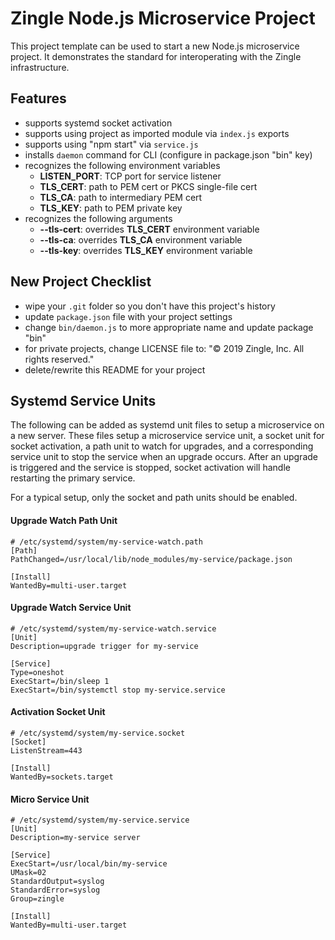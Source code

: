 Zingle Node.js Microservice Project
===================================
This project template can be used to start a new Node.js microservice project.
It demonstrates the standard for interoperating with the Zingle infrastructure.

Features
--------
 * supports systemd socket activation
 * supports using project as imported module via `index.js` exports
 * supports using "npm start" via `service.js`
 * installs `daemon` command for CLI (configure in package.json "bin" key)
 * recognizes the following environment variables
   * **LISTEN_PORT**: TCP port for service listener
   * **TLS_CERT**: path to PEM cert or PKCS single-file cert
   * **TLS_CA**: path to intermediary PEM cert
   * **TLS_KEY**: path to PEM private key
 * recognizes the following arguments
   * **--tls-cert**: overrides **TLS_CERT** environment variable
   * **--tls-ca**: overrides **TLS_CA** environment variable
   * **--tls-key**: overrides **TLS_KEY** environment variable

New Project Checklist
---------------------
 * wipe your `.git` folder so you don't have this project's history
 * update `package.json` file with your project settings
 * change `bin/daemon.js` to more appropriate name and update package "bin"
 * for private projects, change LICENSE file to: "© 2019 Zingle, Inc.  All
   rights reserved."
 * delete/rewrite this README for your project

Systemd Service Units
---------------------
The following can be added as systemd unit files to setup a microservice on a
new server.  These files setup a microservice service unit, a socket unit for
socket activation, a path unit to watch for upgrades, and a corresponding
service unit to stop the service when an upgrade occurs.  After an upgrade is
triggered and the service is stopped, socket activation will handle restarting
the primary service.

For a typical setup, only the socket and path units should be enabled.

#### Upgrade Watch Path Unit

```
# /etc/systemd/system/my-service-watch.path
[Path]
PathChanged=/usr/local/lib/node_modules/my-service/package.json

[Install]
WantedBy=multi-user.target
```

#### Upgrade Watch Service Unit

```
# /etc/systemd/system/my-service-watch.service
[Unit]
Description=upgrade trigger for my-service

[Service]
Type=oneshot
ExecStart=/bin/sleep 1
ExecStart=/bin/systemctl stop my-service.service
```

#### Activation Socket Unit

```
# /etc/systemd/system/my-service.socket
[Socket]
ListenStream=443

[Install]
WantedBy=sockets.target
```

#### Micro Service Unit

```
# /etc/systemd/system/my-service.service
[Unit]
Description=my-service server

[Service]
ExecStart=/usr/local/bin/my-service
UMask=02
StandardOutput=syslog
StandardError=syslog
Group=zingle

[Install]
WantedBy=multi-user.target
```
